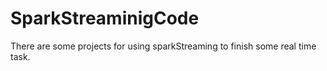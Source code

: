 # SparkStreaminigCode
There are some projects for using sparkStreaming to finish some real time task.
